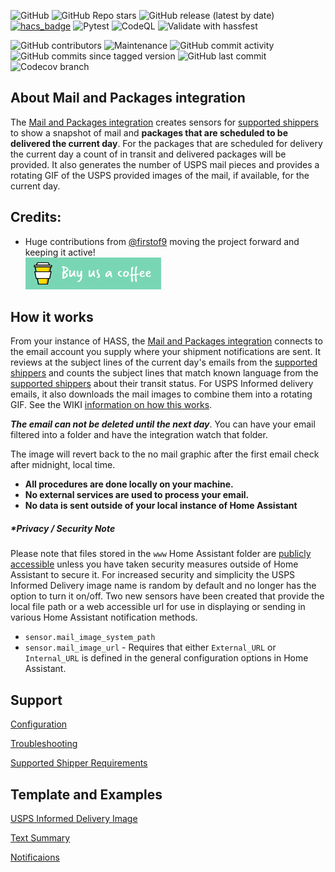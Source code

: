 ![GitHub](https://img.shields.io/github/license/moralmunky/Home-Assistant-Mail-And-Packages)
![GitHub Repo stars](https://img.shields.io/github/stars/moralmunky/Home-Assistant-Mail-And-Packages)
![GitHub release (latest by date)](https://img.shields.io/github/v/release/moralmunky/Home-Assistant-Mail-And-Packages)
[![hacs_badge](https://img.shields.io/badge/HACS-Default-orange.svg)](https://github.com/custom-components/hacs)
![Pytest](https://github.com/moralmunky/Home-Assistant-Mail-And-Packages/workflows/Pytest/badge.svg?branch=0.3.0)
![CodeQL](https://github.com/moralmunky/Home-Assistant-Mail-And-Packages/workflows/CodeQL/badge.svg?branch=0.3.0)
![Validate with hassfest](https://github.com/moralmunky/Home-Assistant-Mail-And-Packages/workflows/Validate%20with%20hassfest/badge.svg?branch=0.3.0)

![GitHub contributors](https://img.shields.io/github/contributors/moralmunky/Home-Assistant-Mail-And-Packages)
![Maintenance](https://img.shields.io/maintenance/yes/2021)
![GitHub commit activity](https://img.shields.io/github/commit-activity/m/moralmunky/Home-Assistant-Mail-And-Packages)
![GitHub commits since tagged version](https://img.shields.io/github/commits-since/moralmunky/Home-Assistant-Mail-And-Packages/0.2.2/0.3.0)
![GitHub last commit](https://img.shields.io/github/last-commit/moralmunky/Home-Assistant-Mail-And-Packages)
![Codecov branch](https://img.shields.io/codecov/c/github/moralmunky/Home-Assistant-Mail-And-Packages/0.3.x)

## About Mail and Packages integration

The [Mail and Packages integration](https://github.com/moralmunky/Home-Assistant-Mail-And-Packages) creates sensors for [supported shippers](https://github.com/moralmunky/Home-Assistant-Mail-And-Packages/wiki/Supported-Shipper-Requirements) to show a snapshot of mail and **packages that are scheduled to be delivered the current day**. For the packages that are scheduled for delivery the current day a count of in transit and delivered packages will be provided. It also generates the number of USPS mail pieces and provides a rotating GIF of the USPS provided images of the mail, if available, for the current day.

## Credits:

- Huge contributions from [@firstof9](https://github.com/firstof9) moving the project forward and keeping it active!
  <br/>
  <a href="https://www.buymeacoffee.com/Moralmunky" target="_blank"><img src="/docs/coffee.png" alt="Buy Us A Coffee" height="51px" width="217px" /></a>

## How it works

From your instance of HASS, the [Mail and Packages integration](https://github.com/moralmunky/Home-Assistant-Mail-And-Packages) connects to the email account you supply where your shipment notifications are sent. It reviews at the subject lines of the current day's emails from the [supported shippers](https://github.com/moralmunky/Home-Assistant-Mail-And-Packages/wiki/Supported-Shipper-Requirements) and counts the subject lines that match known language from the [supported shippers](https://github.com/moralmunky/Home-Assistant-Mail-And-Packages/wiki/Supported-Shipper-Requirements) about their transit status. For USPS Informed delivery emails, it also downloads the mail images to combine them into a rotating GIF. 
See the WIKI [information on how this works](https://github.com/moralmunky/Home-Assistant-Mail-And-Packages/wiki).

_**The email can not be deleted until the next day**_. You can have your email filtered into a folder and have the integration watch that folder.

The image will revert back to the no mail graphic after the first email check after midnight, local time.

* **All procedures are done locally on your machine.**
* **No external services are used to process your email.**
* **No data is sent outside of your local instance of Home Assistant**

##### *Privacy / Security Note
Please note that files stored in the `www` Home Assistant folder are [publicly accessible](https://www.home-assistant.io/integrations/http/#hosting-files) unless you have taken security measures outside of Home Assistant to secure it. For increased security and simplicity the USPS Informed Delivery image name is random by default and no longer has the option to turn it on/off. Two new sensors have been created that provide the local file path or a web accessible url for use in displaying or sending in various Home Assistant notification methods.

* `sensor.mail_image_system_path`
* `sensor.mail_image_url` - Requires that either `External_URL` or `Internal_URL` is defined in the general configuration options in Home Assistant.

## Support
[Configuration](https://github.com/moralmunky/Home-Assistant-Mail-And-Packages/wiki/Configuration-and-Email-Settings)

[Troubleshooting](https://github.com/moralmunky/Home-Assistant-Mail-And-Packages/wiki/Troubleshooting)

[Supported Shipper Requirements](https://github.com/moralmunky/Home-Assistant-Mail-And-Packages/wiki/Supported-Shipper-Requirements)

## Template and Examples
[USPS Informed Delivery Image](https://github.com/moralmunky/Home-Assistant-Mail-And-Packages/wiki/USPS-Informed-Delivery-Image)

[Text Summary](https://github.com/moralmunky/Home-Assistant-Mail-And-Packages/wiki/Mail-Summary-Message)

[Notificaions](https://github.com/moralmunky/Home-Assistant-Mail-And-Packages/wiki/Notifications)
